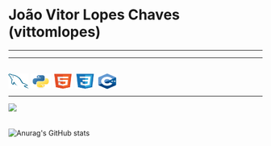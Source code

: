 # João Vitor Lopes Chaves (vittomlopes)

---
---

<div style="display: inline_block"><br>
  <img align="center" alt="Joao-MySQL" height="30" width="40" src="https://raw.githubusercontent.com/devicons/devicon/master/icons/mysql/mysql-original.svg">
  <img align="center" alt="Joao-Python" height="30" width="40" src="https://raw.githubusercontent.com/devicons/devicon/master/icons/python/python-original.svg">
  <img align="center" alt="Joao-HTML" height="30" width="40" src="https://raw.githubusercontent.com/devicons/devicon/master/icons/html5/html5-original.svg">
  <img align="center" alt="Joao-CSS" height="30" width="40" src="https://raw.githubusercontent.com/devicons/devicon/master/icons/css3/css3-original.svg">
  <img align="center" alt="Joao-C" height="30" width="40" src="https://raw.githubusercontent.com/devicons/devicon/master/icons/cplusplus/cplusplus-original.svg">
</div>


---

<div> 
  <a href="https://github.com/vittomlopes" target="_blank"><img src="https://img.shields.io/badge/GitHub-181717?style=for-the-badge&logo=github&logoColor=white" target="_blank"></a>
</div><br>

![Anurag's GitHub stats](https://github-readme-stats.vercel.app/api?username=vittomlopes&show_icons=true&theme=radical)
